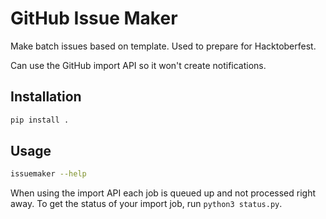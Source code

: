 # GitHub Issue Maker

Make batch issues based on template. Used to prepare for Hacktoberfest.

Can use the GitHub import API so it won't create notifications.

## Installation

```sh
pip install .
```

## Usage

```sh
issuemaker --help
```

When using the import API each job is queued up and not processed right away. To get the status of your import job, run `python3 status.py`.
